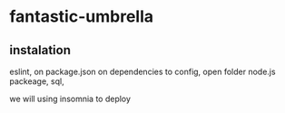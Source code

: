 # fantastic-umbrella

## instalation
eslint, on package.json on dependencies to config, open folder
node.js packeage, sql,

we will using insomnia to deploy 

